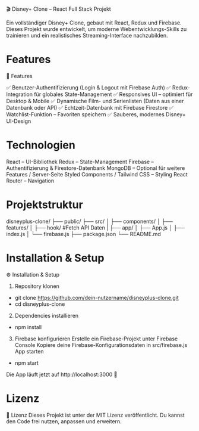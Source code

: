 🎬 Disney+ Clone – React Full Stack Projekt

Ein vollständiger Disney+ Clone, gebaut mit React, Redux und Firebase.
Dieses Projekt wurde entwickelt, um moderne Webentwicklungs-Skills zu trainieren und ein realistisches Streaming-Interface nachzubilden.

# Features #

🚀 Features

✅ Benutzer-Authentifizierung (Login & Logout mit Firebase Auth)
✅ Redux-Integration für globales State-Management
✅ Responsives UI – optimiert für Desktop & Mobile
✅ Dynamische Film- und Serienlisten (Daten aus einer Datenbank oder API)
✅ Echtzeit-Datenbank mit Firebase Firestore
✅ Watchlist-Funktion – Favoriten speichern
✅ Sauberes, modernes Disney+ UI-Design

# Technologien #

React – UI-Bibliothek
Redux – State-Management
Firebase – Authentifizierung & Firestore-Datenbank
MongoDB – Optional für weitere Features / Server-Seite
Styled Components / Tailwind CSS – Styling
React Router – Navigation

# Projektstruktur #

disneyplus-clone/
├── public/
├── src/
│   ├── components/
│   ├── features/
│   ├── hook/   #Fetch API Daten
|   ├── app/
│   ├── App.js
│   ├── index.js
│   └── firebase.js
├── package.json
└── README.md

# Installation & Setup #

⚙️ Installation & Setup

1. Repository klonen
- git clone https://github.com/dein-nutzername/disneyplus-clone.git
- cd disneyplus-clone

2. Dependencies installieren
- npm install

3. Firebase konfigurieren
Erstelle ein Firebase-Projekt unter Firebase Console
Kopiere deine Firebase-Konfigurationsdaten in src/firebase.js
App starten
- npm start

Die App läuft jetzt auf http://localhost:3000 🎉

# Lizenz #

📜 Lizenz
Dieses Projekt ist unter der MIT Lizenz veröffentlicht.
Du kannst den Code frei nutzen, anpassen und erweitern.